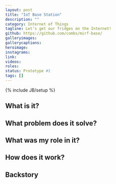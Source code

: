 ```yaml
---
layout: post
title: "IoT Base Station"
description: ""
category: Internet of Things
tagline: Let's get our fridges on the Internet!
github: https://github.com/combs/mirf-base/
galleryimages: 
gallerycaptions: 
heroimage: 
instagrams: 
link: 
videos: 
roles: 
status: Prototype #1
tags: []
---
```

{% include JB/setup %}

## What is it? 

## What problem does it solve? 

## What was my role in it? 

## How does it work? 

## Backstory 

